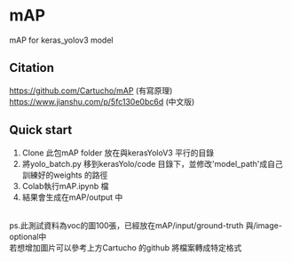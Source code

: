 # mAP
mAP for keras_yolov3 model
## Citation
https://github.com/Cartucho/mAP (有寫原理) <br>https://www.jianshu.com/p/5fc130e0bc6d (中文版)
## Quick start
1. Clone 此包mAP folder 放在與kerasYoloV3 平行的目錄
2. 將yolo_batch.py 移到kerasYolo/code 目錄下，並修改'model_path'成自己訓練好的weights 的路徑
3. Colab執行mAP.ipynb 檔
4. 結果會生成在mAP/output 中
<br> 
ps.此測試資料為voc的圖100張，已經放在mAP/input/ground-truth 與/image-optional中 <br> 
若想增加圖片可以參考上方Cartucho 的github 將檔案轉成特定格式
